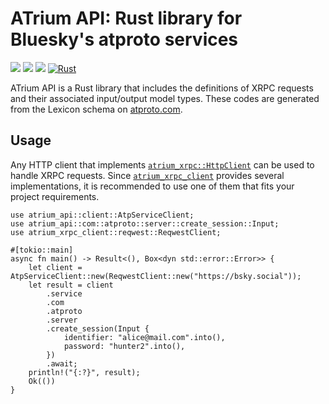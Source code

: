 # ATrium API: Rust library for Bluesky's atproto services

[![](https://img.shields.io/crates/v/atrium-api)](https://crates.io/crates/atrium-api)
[![](https://img.shields.io/docsrs/atrium-api)](https://docs.rs/atrium-api)
[![](https://img.shields.io/crates/l/atrium-api)](https://github.com/sugyan/atrium/blob/main/LICENSE)
[![Rust](https://github.com/sugyan/atrium/actions/workflows/api.yml/badge.svg?branch=main)](https://github.com/sugyan/atrium/actions/workflows/api.yml)

ATrium API is a Rust library that includes the definitions of XRPC requests and their associated input/output model types. These codes are generated from the Lexicon schema on [atproto.com](https://atproto.com/).

## Usage

Any HTTP client that implements [`atrium_xrpc::HttpClient`](https://docs.rs/atrium-xrpc/latest/atrium_xrpc/trait.HttpClient.html) can be used to handle XRPC requests. Since [`atrium_xrpc_client`](https://docs.rs/atrium-xrpc-client) provides several implementations, it is recommended to use one of them that fits your project requirements.


```rust,no_run
use atrium_api::client::AtpServiceClient;
use atrium_api::com::atproto::server::create_session::Input;
use atrium_xrpc_client::reqwest::ReqwestClient;

#[tokio::main]
async fn main() -> Result<(), Box<dyn std::error::Error>> {
    let client = AtpServiceClient::new(ReqwestClient::new("https://bsky.social"));
    let result = client
        .service
        .com
        .atproto
        .server
        .create_session(Input {
            identifier: "alice@mail.com".into(),
            password: "hunter2".into(),
        })
        .await;
    println!("{:?}", result);
    Ok(())
}
```
